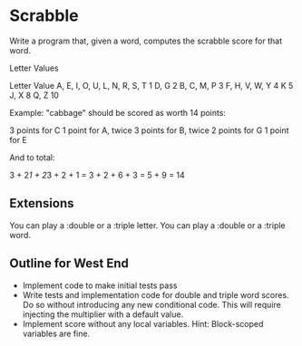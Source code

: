 Scrabble
========

Write a program that, given a word, computes the scrabble score for that word.

Letter Values

Letter                           Value
A, E, I, O, U, L, N, R, S, T       1
D, G                               2
B, C, M, P                         3
F, H, V, W, Y                      4
K                                  5
J, X                               8
Q, Z                               10

Example: "cabbage" should be scored as worth 14 points:

3 points for C
1 point for A, twice
3 points for B, twice
2 points for G
1 point for E

And to total:

3 + 2*1 + 2*3 + 2 + 1
= 3 + 2 + 6 + 3
= 5 + 9
= 14

Extensions
----------

You can play a :double or a :triple letter.
You can play a :double or a :triple word.

Outline for West End
--------------------

- Implement code to make initial tests pass
- Write tests and implementation code for double and triple word scores. Do so
  without introducing any new conditional code. This will require injecting the
  multiplier with a default value.
- Implement score without any local variables. Hint: Block-scoped variables are
  fine.
